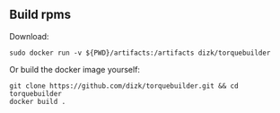 Build rpms
------------------------------------------
Download:

	sudo docker run -v ${PWD}/artifacts:/artifacts dizk/torquebuilder


Or build the docker image yourself:

	git clone https://github.com/dizk/torquebuilder.git && cd torquebuilder
	docker build .